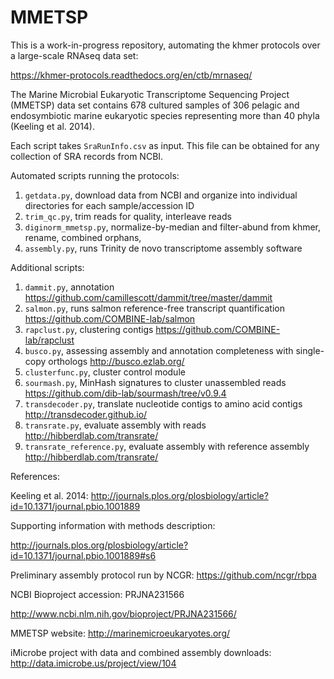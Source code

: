 # MMETSP

This is a work-in-progress repository, automating the khmer protocols over a large-scale RNAseq data set:

https://khmer-protocols.readthedocs.org/en/ctb/mrnaseq/

The Marine Microbial Eukaryotic Transcriptome Sequencing Project (MMETSP) data set contains 678 cultured samples of 306 pelagic and endosymbiotic marine eukaryotic species representing more than 40 phyla (Keeling et al. 2014).

Each script takes `SraRunInfo.csv` as input. This file can be obtained for any collection of SRA records from NCBI.

Automated scripts running the protocols:

1. `getdata.py`, download data from NCBI and organize into individual directories for each sample/accession ID
2. `trim_qc.py`, trim reads for quality, interleave reads
3. `diginorm_mmetsp.py`, normalize-by-median and filter-abund from khmer, rename, combined orphans,
4. `assembly.py`, runs Trinity de novo transcriptome assembly software 

Additional scripts:

1. `dammit.py`, annotation https://github.com/camillescott/dammit/tree/master/dammit
2. `salmon.py`, runs salmon reference-free transcript quantification https://github.com/COMBINE-lab/salmon
3. `rapclust.py`, clustering contigs https://github.com/COMBINE-lab/rapclust
4. `busco.py`, assessing assembly and annotation completeness with single-copy orthologs http://busco.ezlab.org/
5. `clusterfunc.py`, cluster control module
6. `sourmash.py`, MinHash signatures to cluster unassembled reads https://github.com/dib-lab/sourmash/tree/v0.9.4
7. `transdecoder.py`, translate nucleotide contigs to amino acid contigs http://transdecoder.github.io/
8. `transrate.py`, evaluate assembly with reads http://hibberdlab.com/transrate/
9. `transrate_reference.py`, evaluate assembly with reference assembly http://hibberdlab.com/transrate/

References:

Keeling et al. 2014: http://journals.plos.org/plosbiology/article?id=10.1371/journal.pbio.1001889

Supporting information with methods description: 

http://journals.plos.org/plosbiology/article?id=10.1371/journal.pbio.1001889#s6

Preliminary assembly protocol run by NCGR:
https://github.com/ncgr/rbpa

NCBI Bioproject accession: PRJNA231566

http://www.ncbi.nlm.nih.gov/bioproject/PRJNA231566/

MMETSP website: http://marinemicroeukaryotes.org/

iMicrobe project with data and combined assembly downloads: http://data.imicrobe.us/project/view/104
